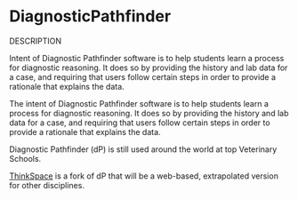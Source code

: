 DiagnosticPathfinder
====================

DESCRIPTION

Intent of Diagnostic Pathfinder software is to help students learn a process for diagnostic reasoning. It does so by providing the history and lab data for a case, and requiring that users follow certain steps in order to provide a rationale that explains the data.

The intent of Diagnostic Pathfinder software is to help students learn a process for diagnostic reasoning. It does so by providing the history and lab data for a case, and requiring that users follow certain steps in order to provide a rationale that explains the data.

Diagnostic Pathfinder (dP) is still used around the world at top Veterinary Schools. 

<a href=”http://www.thinkspace.org/”>ThinkSpace</a> is a fork of dP that will be a web-based, extrapolated version for other disciplines. 

